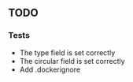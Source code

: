 ## TODO
### Tests
* The type field is set correctly
* The circular field is set correctly
* Add .dockerignore
